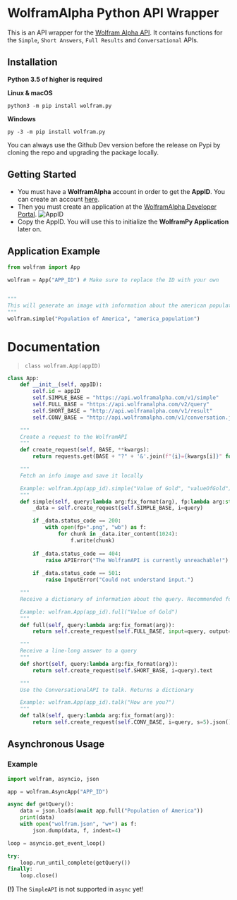 # **WolframAlpha Python API Wrapper**
This is an API wrapper for the [Wolfram Alpha API](https://www.wolframalpha.com/). It contains functions for the `Simple`, `Short Answers`, `Full Results` and `Conversational` APIs.

## Installation
**Python 3.5 of higher is required**

**Linux & macOS**
```
python3 -m pip install wolfram.py
```

**Windows**
```
py -3 -m pip install wolfram.py
```

You can always use the Github Dev version before the release on Pypi by cloning the repo and upgrading the package locally.

## Getting Started
- You must have a **WolframAlpha** account in order to get the **AppID**. You can create an account [here](https://account.wolfram.com/login/oauth2/sign-in).
- Then you must create an application at the [WolframAlpha Developer Portal](https://developer.wolframalpha.com/portal/myapps/index.html).
![AppID](https://i.imgur.com/VauZobK.png)
- Copy the AppID. You will use this to initialize the **WolframPy Application** later on.

## Application Example
```py
from wolfram import App

wolfram = App("APP_ID") # Make sure to replace the ID with your own


"""
This will generate an image with information about the american population and save it with the name "america_population.png". If no second param is provided, it will be saved as "wolframpy_content.png"
"""
wolfram.simple("Population of America", "america_population")
```


# Documentation
> `class wolfram.App(appID)`
```py
class App:
    def __init__(self, appID):
        self.id = appID
        self.SIMPLE_BASE = "https://api.wolframalpha.com/v1/simple"
        self.FULL_BASE = "https://api.wolframalpha.com/v2/query"
        self.SHORT_BASE = "http://api.wolframalpha.com/v1/result"
        self.CONV_BASE = "http://api.wolframalpha.com/v1/conversation.jsp"

    """
    Create a request to the WolframAPI
    """
    def create_request(self, BASE, **kwargs):
        return requests.get(BASE + "?" + '&'.join(f"{i}={kwargs[i]}" for i in kwargs) + "&appid=" + self.id)

    """
    Fetch an info image and save it locally

    Example: wolfram.App(app_id).simple("Value of Gold", "valueOfGold")
    """
    def simple(self, query:lambda arg:fix_format(arg), fp:lambda arg:str(arg)="wolframpy_content"):
        _data = self.create_request(self.SIMPLE_BASE, i=query)

        if _data.status_code == 200:
            with open(fp+".png", "wb") as f:
                for chunk in _data.iter_content(1024):
                    f.write(chunk)
        
        if _data.status_code == 404:
            raise APIError("The WolframAPI is currently unreachable!")
        
        if _data.status_code == 501:
            raise InputError("Could not understand input.")

    """
    Receive a dictionary of information about the query. Recommended for experts.

    Example: wolfram.App(app_id).full("Value of Gold")
    """
    def full(self, query:lambda arg:fix_format(arg)):
        return self.create_request(self.FULL_BASE, input=query, output="json").json()

    """
    Receive a line-long answer to a query
    """
    def short(self, query:lambda arg:fix_format(arg)):
        return self.create_request(self.SHORT_BASE, i=query).text

    """
    Use the ConversationalAPI to talk. Returns a dictionary

    Example: wolfram.App(app_id).talk("How are you?")
    """
    def talk(self, query:lambda arg:fix_format(arg)):
        return self.create_request(self.CONV_BASE, i=query, s=5).json()
```

## Asynchronous Usage
### Example
```py
import wolfram, asyncio, json

app = wolfram.AsyncApp("APP_ID")

async def getQuery():
    data = json.loads(await app.full("Population of America"))
    print(data)
    with open("wolfram.json", "w+") as f:
        json.dump(data, f, indent=4)

loop = asyncio.get_event_loop()

try:
    loop.run_until_complete(getQuery())
finally:
    loop.close()
```
**(!)** The `SimpleAPI` is not supported in `async` yet! 